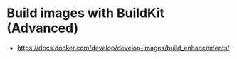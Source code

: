 # Build images with BuildKit (Advanced)

- https://docs.docker.com/develop/develop-images/build_enhancements/

